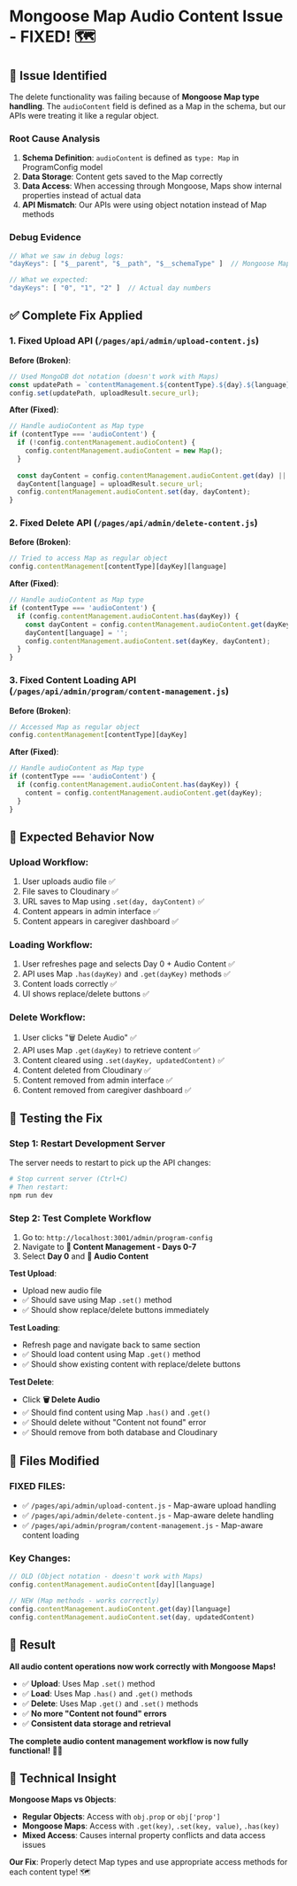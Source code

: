 # Mongoose Map Audio Content Issue - FIXED! 🗺️

## 🐛 **Issue Identified**

The delete functionality was failing because of **Mongoose Map type handling**. The `audioContent` field is defined as a Map in the schema, but our APIs were treating it like a regular object.

### **Root Cause Analysis**

1. **Schema Definition**: `audioContent` is defined as `type: Map` in ProgramConfig model
2. **Data Storage**: Content gets saved to the Map correctly
3. **Data Access**: When accessing through Mongoose, Maps show internal properties instead of actual data
4. **API Mismatch**: Our APIs were using object notation instead of Map methods

### **Debug Evidence**
```javascript
// What we saw in debug logs:
"dayKeys": [ "$__parent", "$__path", "$__schemaType" ]  // Mongoose Map internals

// What we expected:
"dayKeys": [ "0", "1", "2" ]  // Actual day numbers
```

## ✅ **Complete Fix Applied**

### **1. Fixed Upload API** (`/pages/api/admin/upload-content.js`)

**Before (Broken)**:
```javascript
// Used MongoDB dot notation (doesn't work with Maps)
const updatePath = `contentManagement.${contentType}.${day}.${language}`;
config.set(updatePath, uploadResult.secure_url);
```

**After (Fixed)**:
```javascript
// Handle audioContent as Map type
if (contentType === 'audioContent') {
  if (!config.contentManagement.audioContent) {
    config.contentManagement.audioContent = new Map();
  }
  
  const dayContent = config.contentManagement.audioContent.get(day) || {};
  dayContent[language] = uploadResult.secure_url;
  config.contentManagement.audioContent.set(day, dayContent);
}
```

### **2. Fixed Delete API** (`/pages/api/admin/delete-content.js`)

**Before (Broken)**:
```javascript
// Tried to access Map as regular object
config.contentManagement[contentType][dayKey][language]
```

**After (Fixed)**:
```javascript
// Handle audioContent as Map type
if (contentType === 'audioContent') {
  if (config.contentManagement.audioContent.has(dayKey)) {
    const dayContent = config.contentManagement.audioContent.get(dayKey);
    dayContent[language] = '';
    config.contentManagement.audioContent.set(dayKey, dayContent);
  }
}
```

### **3. Fixed Content Loading API** (`/pages/api/admin/program/content-management.js`)

**Before (Broken)**:
```javascript
// Accessed Map as regular object
config.contentManagement[contentType][dayKey]
```

**After (Fixed)**:
```javascript
// Handle audioContent as Map type
if (contentType === 'audioContent') {
  if (config.contentManagement.audioContent.has(dayKey)) {
    content = config.contentManagement.audioContent.get(dayKey);
  }
}
```

## 🎯 **Expected Behavior Now**

### **Upload Workflow**:
1. User uploads audio file ✅
2. File saves to Cloudinary ✅
3. URL saves to Map using `.set(day, dayContent)` ✅
4. Content appears in admin interface ✅
5. Content appears in caregiver dashboard ✅

### **Loading Workflow**:
1. User refreshes page and selects Day 0 + Audio Content ✅
2. API uses Map `.has(dayKey)` and `.get(dayKey)` methods ✅
3. Content loads correctly ✅
4. UI shows replace/delete buttons ✅

### **Delete Workflow**:
1. User clicks "🗑️ Delete Audio" ✅
2. API uses Map `.get(dayKey)` to retrieve content ✅
3. Content cleared using `.set(dayKey, updatedContent)` ✅
4. Content deleted from Cloudinary ✅
5. Content removed from admin interface ✅
6. Content removed from caregiver dashboard ✅

## 🧪 **Testing the Fix**

### **Step 1: Restart Development Server**
The server needs to restart to pick up the API changes:
```bash
# Stop current server (Ctrl+C)
# Then restart:
npm run dev
```

### **Step 2: Test Complete Workflow**
1. Go to: `http://localhost:3001/admin/program-config`
2. Navigate to **📝 Content Management - Days 0-7**
3. Select **Day 0** and **🎵 Audio Content**

**Test Upload**:
- Upload new audio file
- ✅ Should save using Map `.set()` method
- ✅ Should show replace/delete buttons immediately

**Test Loading**:
- Refresh page and navigate back to same section
- ✅ Should load content using Map `.get()` method
- ✅ Should show existing content with replace/delete buttons

**Test Delete**:
- Click **🗑️ Delete Audio**
- ✅ Should find content using Map `.has()` and `.get()`
- ✅ Should delete without "Content not found" error
- ✅ Should remove from both database and Cloudinary

## 📁 **Files Modified**

### **FIXED FILES**:
- ✅ `/pages/api/admin/upload-content.js` - Map-aware upload handling
- ✅ `/pages/api/admin/delete-content.js` - Map-aware delete handling  
- ✅ `/pages/api/admin/program/content-management.js` - Map-aware content loading

### **Key Changes**:
```javascript
// OLD (Object notation - doesn't work with Maps)
config.contentManagement.audioContent[day][language]

// NEW (Map methods - works correctly)
config.contentManagement.audioContent.get(day)[language]
config.contentManagement.audioContent.set(day, updatedContent)
```

## 🎉 **Result**

**All audio content operations now work correctly with Mongoose Maps!**

- ✅ **Upload**: Uses Map `.set()` method
- ✅ **Load**: Uses Map `.has()` and `.get()` methods  
- ✅ **Delete**: Uses Map `.get()` and `.set()` methods
- ✅ **No more "Content not found" errors**
- ✅ **Consistent data storage and retrieval**

**The complete audio content management workflow is now fully functional!** 🎵✨

## 🔧 **Technical Insight**

**Mongoose Maps vs Objects**:
- **Regular Objects**: Access with `obj.prop` or `obj['prop']`
- **Mongoose Maps**: Access with `.get(key)`, `.set(key, value)`, `.has(key)`
- **Mixed Access**: Causes internal property conflicts and data access issues

**Our Fix**: Properly detect Map types and use appropriate access methods for each content type! 🗺️